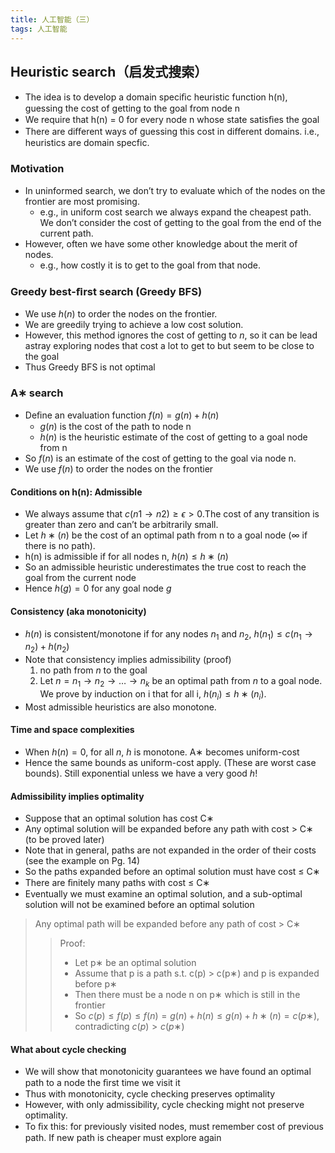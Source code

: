 ```yaml
---
title: 人工智能（三）
tags: 人工智能
---
```

## Heuristic search（启发式搜索）

- The idea is to develop a domain speciﬁc heuristic function h(n), guessing the cost of getting to the goal from node n
- We require that h(n) = 0 for every node n whose state satisﬁes the goal
- There are diﬀerent ways of guessing this cost in diﬀerent domains. i.e., heuristics are domain specfic.

### Motivation

- In uninformed search, we don’t try to evaluate which of the nodes on the frontier are most promising.
  - e.g., in uniform cost search we always expand the cheapest path. We don’t consider the cost of getting to the goal from the end of the current path.
- However, often we have some other knowledge about the merit of nodes.
  - e.g., how costly it is to get to the goal from that node.

### Greedy best-ﬁrst search (Greedy BFS)

- We use $h(n)$ to order the nodes on the frontier.
- We are greedily trying to achieve a low cost solution.
- However, this method ignores the cost of getting to $n$, so it can be lead astray exploring nodes that cost a lot to get to but seem to be close to the goal
- Thus Greedy BFS is not optimal

### A∗ search

- Deﬁne an evaluation function $f(n) = g(n) + h(n)$
  - $g(n)$ is the cost of the path to node n
  - $h(n)$ is the heuristic estimate of the cost of getting to a goal node from n
- So $f(n)$ is an estimate of the cost of getting to the goal via node n.
- We use $f(n)$ to order the nodes on the frontier

#### Conditions on h(n): Admissible

- We always assume that $c(n1 \to n2) ≥ \epsilon > 0$.The cost of any transition is greater than zero and can’t be arbitrarily small.
- Let $h∗(n)$ be the cost of an optimal path from n to a goal node ($\infty$ if there is no path).
- h(n) is admissible if for all nodes n, $h(n) \le h∗(n)$
- So an admissible heuristic underestimates the true cost to reach the goal from the current node
- Hence $h(g) = 0$ for any goal node $g$

#### Consistency (aka monotonicity)

- $h(n)$ is consistent/monotone if for any nodes $n_1$ and $n_2$, $h(n_1) \le c(n_1 \to n_2) + h(n_2)$
- Note that consistency implies admissibility (proof)
  1. no path from $n$ to the goal
  2. Let $n = n_1 \to n_2 \to \ldots \to n_k$ be an optimal path from $n$ to a goal node. We prove by induction on i that for all i, $h(n_i) \le h∗(n_i)$.
- Most admissible heuristics are also monotone.

#### Time and space complexities

- When $h(n) = 0$, for all $n$, $h$ is monotone. A∗ becomes uniform-cost
- Hence the same bounds as uniform-cost apply. (These are worst case bounds). Still exponential unless we have a very good $h$!

#### Admissibility implies optimality

- Suppose that an optimal solution has cost C∗
- Any optimal solution will be expanded before any path with cost > C∗ (to be proved later)
- Note that in general, paths are not expanded in the order of their costs (see the example on Pg. 14)
- So the paths expanded before an optimal solution must have cost $\le$ C∗
- There are ﬁnitely many paths with cost $\le$ C∗
- Eventually we must examine an optimal solution, and a sub-optimal solution will not be examined before an optimal solution

> Any optimal path will be expanded before any path of cost > C∗
> > Proof:
> >
> > - Let p∗ be an optimal solution
> > - Assume that p is a path s.t. c(p) > c(p∗) and p is expanded before p∗
> > - Then there must be a node n on p∗ which is still in the frontier
> > - So $c(p) \le f(p) \le f(n) = g(n) + h(n) \le g(n) + h∗(n) = c(p∗)$, contradicting $c(p) > c(p∗)$

#### What about cycle checking

- We will show that monotonicity guarantees we have found an optimal path to a node the ﬁrst time we visit it
- Thus with monotonicity, cycle checking preserves optimality
- However, with only admissibility, cycle checking might not preserve optimality.
- To ﬁx this: for previously visited nodes, must remember cost of previous path. If new path is cheaper must explore again
